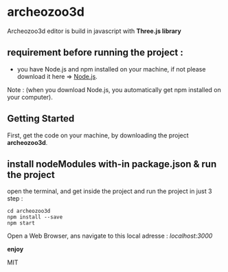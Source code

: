# archeozoo3d

Archeozoo3d editor is build in javascript with **Three.js library**

## requirement before running the project :

- you have Node.js and npm installed on your machine, if not please download it here => [Node.js](https://nodejs.org/en/).

Note : (when you download Node.js, you automatically get npm installed on your computer).

## Getting Started

First, get the code on your machine, by downloading the project **archeozoo3d**.

## install nodeModules with-in package.json & run the project

open the terminal, and get inside the project and run the project in just 3 step :  
```
cd archeozoo3d
npm install --save
npm start
```
Open a Web Browser, ans navigate to this local adresse :  _localhost:3000_

**enjoy**


MIT
